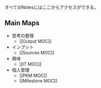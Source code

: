すべてのNotesにはここからアクセスができる。


## Main Maps

- 思考の整理
	-  [[Output MOC]]
- インプット
	-  [[Sources MOC]]
- 興味
	-  [[IT MOC]]
- 個人管理
	-  [[PKM MOC]]
	-  [[Milestone MOC]]

